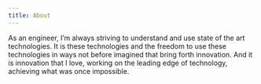```yaml
---
title: About
---
```


As an engineer, I’m always striving to understand and use state of the art technologies. It is these technologies and the freedom to use these technologies in ways not before imagined that bring forth innovation. And it is innovation that I love, working on the leading edge of technology, achieving what was once impossible.